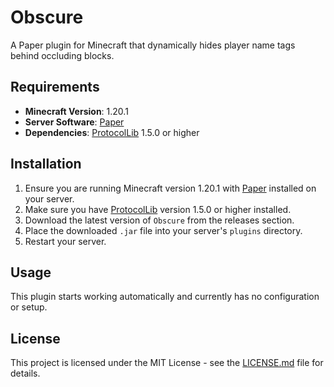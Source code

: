 # Obscure

A Paper plugin for Minecraft that dynamically hides player name tags behind occluding blocks.

## Requirements

- **Minecraft Version**: 1.20.1
- **Server Software**: [Paper](https://papermc.io/)
- **Dependencies**: [ProtocolLib](https://www.spigotmc.org/resources/protocollib.1997/) 1.5.0 or higher

## Installation

1. Ensure you are running Minecraft version 1.20.1 with [Paper](https://papermc.io/) installed on your server.
2. Make sure you have [ProtocolLib](https://www.spigotmc.org/resources/protocollib.1997/) version 1.5.0 or higher installed.
3. Download the latest version of `Obscure` from the releases section.
4. Place the downloaded `.jar` file into your server's `plugins` directory.
5. Restart your server.

## Usage

This plugin starts working automatically and currently has no configuration or setup.

## License

This project is licensed under the MIT License - see the [LICENSE.md](LICENSE.md) file for details.
